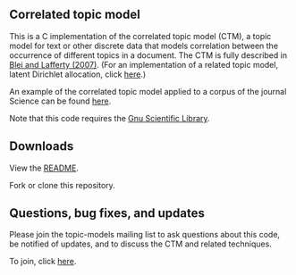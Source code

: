 ## Correlated topic model

This is a C implementation of the correlated topic model (CTM), a topic model for text or other discrete data that models correlation between the occurrence of different topics in a document. The CTM is fully described in [Blei and Lafferty (2007)](http://www.cs.columbia.edu/~blei/papers/BleiLafferty2007.pdf). (For an implementation of a related topic model, latent Dirichlet allocation, click [here]().)

An example of the correlated topic model applied to a corpus of the journal Science can be found [here](http://www.cs.cmu.edu/~lemur/science/).

Note that this code requires the [Gnu Scientific Library](http://www.gnu.org/software/gsl/).

## Downloads

View the [README](https://github.com/Blei-Lab/ctm-c/blob/master/README).

Fork or clone this repository.

## Questions, bug fixes, and updates

Please join the topic-models mailing list to ask questions about this code, be notified of updates, and to discuss the CTM and related techniques.

To join, click [here](https://lists.cs.princeton.edu/mailman/listinfo/topic-models).
